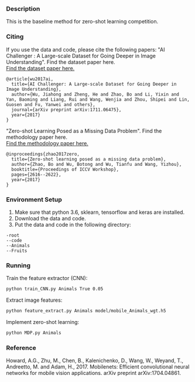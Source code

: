 ### Description
This is the baseline method for zero-shot learning competition.

### Citing
If you use the data and code, please cite the following papers:
"AI Challenger : A Large-scale Dataset for Going Deeper in Image Understanding".
Find the dataset paper here.   
[Find the dataset paper here.](https://arxiv.org/abs/1711.06475)

```
@article{wu2017ai,
  title={AI Challenger: A Large-scale Dataset for Going Deeper in Image Understanding},
  author={Wu, Jiahong and Zheng, He and Zhao, Bo and Li, Yixin and Yan, Baoming and Liang, Rui and Wang, Wenjia and Zhou, Shipei and Lin, Guosen and Fu, Yanwei and others},
  journal={arXiv preprint arXiv:1711.06475},
  year={2017}
}
```

"Zero-shot Learning Posed as a Missing Data Problem".
Find the methodology paper here.   
[Find the methodology paper here.](http://openaccess.thecvf.com/content_ICCV_2017_workshops/papers/w38/Zhao_Zero-Shot_Learning_Posed_ICCV_2017_paper.pdf)

```
@inproceedings{zhao2017zero,
  title={Zero-shot learning posed as a missing data problem},
  author={Zhao, Bo and Wu, Botong and Wu, Tianfu and Wang, Yizhou},
  booktitle={Proceedings of ICCV Workshop},
  pages={2616--2622},
  year={2017}
}
```

### Environment Setup
1. Make sure that python 3.6, sklearn, tensorflow and keras are installed.
1. Download the data and code.
1. Put the data and code in the following directory:
```
-root
--code
--Animals
--Fruits
```

### Running
Train the feature extractor (CNN):
```bash
python train_CNN.py Animals True 0.05
```

Extract image features:
```bash
python feature_extract.py Animals model/mobile_Animals_wgt.h5
```

Implement zero-shot learning:
```bash
python MDP.py Animals
```

### Reference
Howard, A.G., Zhu, M., Chen, B., Kalenichenko, D., Wang, W., Weyand, T., Andreetto, M. and Adam, H., 2017. Mobilenets: Efficient convolutional neural networks for mobile vision applications. arXiv preprint arXiv:1704.04861.
